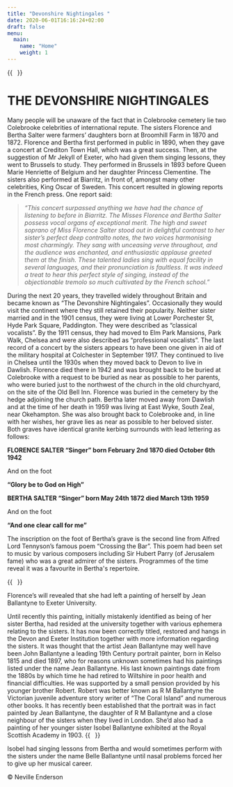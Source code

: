 ```yaml
---
title: "Devonshire Nightingales "
date: 2020-06-01T16:16:24+02:00
draft: false
menu:
  main:
    name: "Home"
    weight: 1
---
```


{{<image float="right" width="11em" frame="true" caption="Portrait of the Salter Sisters" src="img/salter-sisters01.jpg" >}}

THE DEVONSHIRE NIGHTINGALES 
============================

Many people will be unaware of the fact that in Colebrooke cemetery lie two Colebrooke celebrities of international repute. The sisters Florence and Bertha Salter were farmers’ daughters born at Broomhill Farm in 1870 and 1872. Florence and Bertha first performed in public in 1890, when they gave a concert at Crediton Town Hall, which was a great success. Then, at the suggestion of Mr Jekyll of Exeter, who had given them singing lessons, they went to Brussels to study. They performed in Brussels in 1893 before Queen Marie Henriette of Belgium and her daughter Princess Clementine. The sisters also performed at Biarritz, in front of, amongst many other celebrities, King Oscar of Sweden. This concert resulted in glowing reports in the French press. One report said:

>*“This concert surpassed anything we have had the chance of listening to before in Biarritz. The Misses Florence and Bertha Salter possess vocal organs of exceptional merit. The high and sweet soprano of Miss Florence Salter stood out in delightful contrast to her sister’s perfect deep contralto notes, the two voices harmonising most charmingly. They sang with unceasing verve throughout, and the audience was enchanted, and enthusiastic applause greeted them at the finish. These talented ladies sing with equal facility in several languages, and their pronunciation is faultless. It was indeed a treat to hear this perfect style of singing, instead of the objectionable tremolo so much cultivated by the French school.”*


During the next 20 years, they travelled widely throughout Britain and became known as “The Devonshire Nightingales”. Occasionally they would visit the continent where they still retained their popularity. Neither sister married and in the 1901 census, they were living at Lower Porchester St, Hyde Park Square, Paddington. They were described as “classical vocalists”. By the 1911 census, they had moved to Elm Park Mansions, Park Walk, Chelsea and were also described as “professional vocalists”. The last record of a concert by the sisters appears to have been one given in aid of the military hospital at Colchester in September 1917. They continued to live in Chelsea until the 1930s when they moved back to Devon to live in Dawlish. Florence died there in 1942 and was brought back to be buried at Colebrooke with a request to be buried as near as possible to her parents, who were buried just to the northwest of the church in the old churchyard, on the site of the Old Bell Inn. Florence was buried in the cemetery by the hedge adjoining the church path. Bertha later moved away from Dawlish and at the time of her death in 1959 was living at East Wyke, South Zeal, near Okehampton. She was also brought back to Colebrooke and, in line with her wishes, her grave lies as near as possible to her beloved sister. Both graves have identical granite kerbing surrounds with lead lettering as follows:

**FLORENCE SALTER “Singer” born February 2nd 1870 died October 6th 1942**

And on the foot

**“Glory be to God on High”**

**BERTHA SALTER “Singer” born May 24th 1872 died March 13th 1959**

And on the foot

**“And one clear call for me”**


The inscription on the foot of Bertha’s grave is the second line from
Alfred Lord Tennyson’s famous poem “Crossing the Bar”. This poem had
been set to music by various composers including Sir Hubert Parry (of
Jerusalem fame) who was a great admirer of the sisters. Programmes of
the time reveal it was a favourite in Bertha's repertoire.

{{<image float="right" width="11em" frame="true" caption="Painting of Florence Salter by Jean Ballantyne" src="img/florence-salter-painting-1890.jpg" >}}


Florence’s will revealed that she had left a painting of herself by Jean Ballantyne to Exeter University.

Until recently this painting, initially mistakenly identified as being of her sister Bertha, had resided at the university together with various ephemera relating to the sisters. It has now been correctly titled, restored and hangs in the Devon and Exeter Institution together with more information regarding the sisters. It was thought that the artist Jean Ballantyne may well have been John Ballantyne a leading 19th Century portrait painter, born in Kelso 1815 and died 1897, who for reasons unknown sometimes had his paintings listed under the name Jean Ballantyne. His last known paintings date from the 1880s by which time he had retired to Wiltshire in poor health and financial difficulties. He was supported by a small pension provided by his younger brother Robert. Robert was better known as R M Ballantyne the Victorian juvenile adventure story writer of “The Coral Island” and numerous other books. It has recently been established that the portrait was in fact painted by Jean Ballantyne, the daughter of R M Ballantyne and a close neighbour of the sisters when they lived in London. She’d also had a painting of her younger sister Isobel Ballantyne exhibited at the Royal Scottish Academy in 1903. 
{{<image float="right" width="11em" frame="true" caption="Bertha Salter" src="img/bertha-salter.jpg" >}}

Isobel had singing lessons from Bertha and would sometimes perform with the sisters under the name Belle Ballantyne until nasal problems forced her to give up her musical career.


© Neville Enderson
